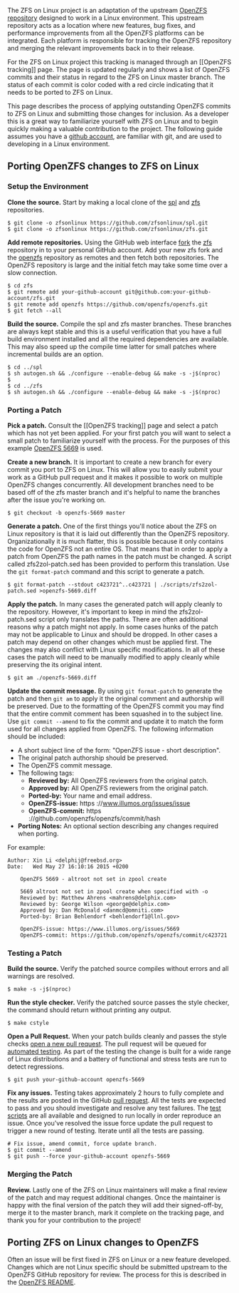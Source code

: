 The ZFS on Linux project is an adaptation of the upstream [OpenZFS repository][openzfs-repo] designed to work in a Linux environment.  This upstream repository acts as a location where new features, bug fixes, and performance improvements from all the OpenZFS platforms can be integrated.  Each platform is responsible for tracking the OpenZFS repository and merging the relevant improvements back in to their release.

For the ZFS on Linux project this tracking is managed through an [[OpenZFS tracking]] page.  The page is updated regularly and shows a list of OpenZFS commits and their status in regard to the ZFS on Linux master branch.  The status of each commit is color coded with a red circle indicating that it needs to be ported to ZFS on Linux.

This page describes the process of applying outstanding OpenZFS commits to ZFS on Linux and submitting those changes for inclusion.  As a developer this is a great way to familiarize yourself with ZFS on Linux and to begin quickly making a valuable contribution to the project.  The following guide assumes you have a [github account][github-account], are familiar with git, and are used to developing in a Linux environment.

## Porting OpenZFS changes to ZFS on Linux

### Setup the Environment

**Clone the source.** Start by making a local clone of the [spl][spl-repo] and [zfs][zfs-repo] repositories.

```
$ git clone -o zfsonlinux https://github.com/zfsonlinux/spl.git
$ git clone -o zfsonlinux https://github.com/zfsonlinux/zfs.git
```

**Add remote repositories.** Using the GitHub web interface [fork][github-fork] the [zfs][zfs-repo] repository in to your personal GitHub account.  Add your new zfs fork and the [openzfs][openzfs-repo] repository as remotes and then fetch both repositories.  The OpenZFS repository is large and the initial fetch may take some time over a slow connection.

```
$ cd zfs 
$ git remote add your-github-account git@github.com:your-github-account/zfs.git
$ git remote add openzfs https://github.com/openzfs/openzfs.git
$ git fetch --all
```

**Build the source.** Compile the spl and zfs master branches.  These branches are always kept stable and this is a useful verification that you have a full build environment installed and all the required dependencies are available.  This may also speed up the compile time latter for small patches where incremental builds are an option.

```
$ cd ../spl
$ sh autogen.sh && ./configure --enable-debug && make -s -j$(nproc)
$
$ cd ../zfs
$ sh autogen.sh && ./configure --enable-debug && make -s -j$(nproc)
```

### Porting a Patch

**Pick a patch.**  Consult the [[OpenZFS tracking]] page and select a patch which has not yet been applied.  For your first patch you will want to select a small patch to familiarize yourself with the process.  For the purposes of this example [OpenZFS 5669][openzfs-5669] is used.

**Create a new branch.**  It is important to create a new branch for every commit you port to ZFS on Linux.  This will allow you to easily submit your work as a GitHub pull request and it makes it possible to work on multiple OpenZFS changes concurrently.  All development branches need to be based off of the zfs master branch and it's helpful to name the branches after the issue you're working on.

```
$ git checkout -b openzfs-5669 master
```

**Generate a patch.**  One of the first things you'll notice about the ZFS on Linux repository is that it is laid out differently than the OpenZFS repository.  Organizationally it is much flatter, this is possible because it only contains the code for OpenZFS not an entire OS.  That means that in order to apply a patch from OpenZFS the path names in the patch must be changed.  A script called zfs2zol-patch.sed has been provided to perform this translation.  Use the `git format-patch` command and this script to generate a patch.

```
$ git format-patch --stdout c423721^..c423721 | ./scripts/zfs2zol-patch.sed >openzfs-5669.diff
```

**Apply the patch.**  In many cases the generated patch will apply cleanly to the repository.  However, it's important to keep in mind the zfs2zol-patch.sed script only translates the paths.  There are often additional reasons why a patch might not apply.  In some cases hunks of the patch may not be applicable to Linux and should be dropped.  In other cases a patch may depend on other changes which must be applied first.  The changes may also conflict with Linux specific modifications.  In all of these cases the patch will need to be manually modified to apply cleanly while preserving the its original intent.

```
$ git am ./openzfs-5669.diff
```

**Update the commit message.** By using `git format-patch` to generate the patch and then `git am` to apply it the original comment and authorship will be preserved.  Due to the formatting of the OpenZFS commit you may find that the entire commit comment has been squashed in to the subject line.  Use `git commit --amend` to fix the commit and update it to match the form used for all changes applied from OpenZFS.  The following information should be included:

  * A short subject line of the form: "OpenZFS issue - short description".
  * The original patch authorship should be preserved.
  * The OpenZFS commit message.
  * The following tags:
    * **Reviewed by:** All OpenZFS reviewers from the original patch.
    * **Approved by:** All OpenZFS reviewers from the original patch.
    * **Ported-by:** Your name and email address.
    * **OpenZFS-issue:** https ://www.illumos.org/issues/issue
    * **OpenZFS-commit:** https ://github.com/openzfs/openzfs/commit/hash
  * **Porting Notes:** An optional section describing any changes required when porting.

For example:

```
Author: Xin Li <delphij@freebsd.org>
Date:   Wed May 27 16:10:16 2015 +0200

    OpenZFS 5669 - altroot not set in zpool create
    
    5669 altroot not set in zpool create when specified with -o
    Reviewed by: Matthew Ahrens <mahrens@delphix.com>
    Reviewed by: George Wilson <george@delphix.com>
    Approved by: Dan McDonald <danmcd@omniti.com>
    Ported-by: Brian Behlendorf <behlendorf1@llnl.gov>
    
    OpenZFS-issue: https://www.illumos.org/issues/5669
    OpenZFS-commit: https://github.com/openzfs/openzfs/commit/c423721   
```

### Testing a Patch

**Build the source.**  Verify the patched source compiles without errors and all warnings are resolved.

```
$ make -s -j$(nproc)
```

**Run the style checker.**  Verify the patched source passes the style checker, the command should return without printing any output.

```
$ make cstyle
```

**Open a Pull Request.**  When your patch builds cleanly and passes the style checks [open a new pull request][github-pr].  The pull request will be queued for [automated testing][buildbot].  As part of the testing the change is built for a wide range of Linux distributions and a battery of functional and stress tests are run to detect regressions.

```
$ git push your-github-account openzfs-5669
```

**Fix any issues.**  Testing takes approximately 2 hours to fully complete and the results are posted in the GitHub [pull request][openzfs-pr].  All the tests are expected to pass and you should investigate and resolve any test failures.  The [test scripts][buildbot-scripts] are all available and designed to run locally in order reproduce an issue.  Once you've resolved the issue force update the pull request to trigger a new round of testing.  Iterate until all the tests are passing.

```
# Fix issue, amend commit, force update branch.
$ git commit --amend
$ git push --force your-github-account openzfs-5669
```

### Merging the Patch

**Review.**  Lastly one of the ZFS on Linux maintainers will make a final review of the patch and may request additional changes.  Once the maintainer is happy with the final version of the patch they will add their signed-off-by, merge it to the master branch, mark it complete on the tracking page, and thank you for your contribution to the project!

## Porting ZFS on Linux changes to OpenZFS

Often an issue will be first fixed in ZFS on Linux or a new feature developed.  Changes which are not Linux specific should be submitted upstream to the OpenZFS GitHub repository for review.  The process for this is described in the [OpenZFS README][openzfs-repo].

[github-account]: https://help.github.com/articles/signing-up-for-a-new-github-account/
[github-pr]: https://help.github.com/articles/creating-a-pull-request/
[github-fork]: https://help.github.com/articles/fork-a-repo/
[buildbot]: https://github.com/zfsonlinux/zfs-buildbot/
[buildbot-scripts]: https://github.com/zfsonlinux/zfs-buildbot/tree/master/scripts
[spl-repo]: https://github.com/zfsonlinux/spl
[zfs-repo]: https://github.com/zfsonlinux/zfs
[openzfs-repo]: https://github.com/openzfs/openzfs/
[openzfs-5669]: https://github.com/openzfs/openzfs/commit/c423721
[openzfs-pr]: https://github.com/zfsonlinux/zfs/pull/4594